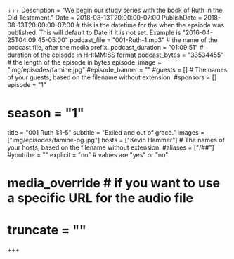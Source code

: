 +++
Description = "We begin our study series with the book of Ruth in the Old Testament."
Date = 2018-08-13T20:00:00-07:00
PublishDate = 2018-08-13T20:00:00-07:00 # this is the datetime for the when the epsiode was published. This will default to Date if it is not set. Example is "2016-04-25T04:09:45-05:00"
podcast_file = "001-Ruth-1.mp3" # the name of the podcast file, after the media prefix.
podcast_duration = "01:09:51" # duration of the episode in HH:MM:SS format
podcast_bytes = "33534455" # the length of the episode in bytes
episode_image = "img/episodes/famine.jpg"
#episode_banner = ""
#guests = [] # The names of your guests, based on the filename without extension.
#sponsors = []
episode = "1"
# season = "1"
title = "001 Ruth 1:1-5"
subtitle = "Exiled and out of grace."
images = ["img/episodes/famine-og.jpg"]
hosts = ["Kevin Hammer"] # The names of your hosts, based on the filename without extension.
#aliases = ["/##"]
#youtube = ""
explicit = "no" # values are "yes" or "no"
# media_override # if you want to use a specific URL for the audio file
# truncate = ""
+++

